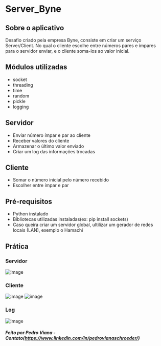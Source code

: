 # Server_Byne
##  Sobre o aplicativo
Desafio criado pela empresa Byne, consiste em criar um serviço Server/Client. No qual o cliente escolhe entre números pares e ímpares para o servidor enviar, e o cliente soma-los ao valor inicial.

##  Módulos utilizadas
- socket
- threading
- time
- random
- pickle
- logging


##  Servidor
- Enviar número ímpar e par ao cliente
- Receber valores do cliente
- Armazenar o último valor enviado
- Criar um log das informações trocadas 

##  Cliente
- Somar o número inicial pelo número recebido
- Escolher entre ímpar e par

## Pré-requisitos
- Python instalado
- Bibliotecas utilizadas instaladas(ex: pip install sockets)
- Caso queira criar um servidor global, ultilizar um gerador de redes locais (LAN), exemplo o Hamachi


## Prática

### Servidor
![image](https://user-images.githubusercontent.com/64927495/115974878-5a7eab80-a536-11eb-9ad4-8404ee5a19a6.png)
### Cliente

![image](https://user-images.githubusercontent.com/64927495/115974884-6e2a1200-a536-11eb-8398-6b2c0e5a0dd0.png)
![image](https://user-images.githubusercontent.com/64927495/115974889-73875c80-a536-11eb-8099-4e1357754ce1.png)
### Log

![image](https://user-images.githubusercontent.com/64927495/115974901-81d57880-a536-11eb-9a9a-6eea1f27916d.png)


#####  Feito por Pedro Viana - Contato(https://www.linkedin.com/in/pedrovianaschroeder/)
